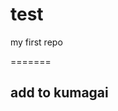 # test
my first repo

<!DOCTYPE html>
<html lang="ja">
<head>
  <meta charset="UTF-8">
  <title>kumagaisan</title>
</head>
<body>
  
</body>
</html>
=======


## add to kumagai
